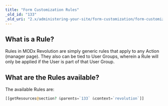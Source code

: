 ```yaml
---
title: "Form Customization Rules"
_old_id: "133"
_old_uri: "2.x/administering-your-site/form-customization/form-customization-rules"
---
```


## What is a Rule?

Rules in MODx Revolution are simply generic rules that apply to any Action (manager page). They also can be tied to User Groups, wherein a Rule will only be applied if the User is part of that User Group.

## What are the Rules available?

The available Rules are:

``` php 
[[getResources@section? &parents=`133` &context=`revolution`]]
```